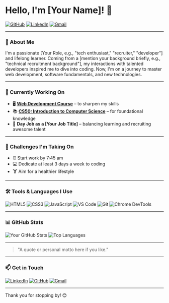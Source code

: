 # Hello, I'm [Your Name]! 👋

[![GitHub](https://img.shields.io/badge/GitHub-000?logo=github&logoColor=white)](https://github.com/your-username)
[![LinkedIn](https://img.shields.io/badge/LinkedIn-0077B5?logo=linkedin&logoColor=white)](https://linkedin.com/in/your-linkedin)
[![Gmail](https://img.shields.io/badge/Email-D14836?logo=gmail&logoColor=white)](mailto:your-email@gmail.com)

---

### 🚀 About Me
I'm a passionate [Your Role, e.g., "tech enthusiast," "recruiter," "developer"] and lifelong learner. Coming from a [mention your background briefly, e.g., "technical recruitment background"], my interactions with talented developers inspired me to dive into coding. Now, I'm on a journey to master web development, software fundamentals, and new technologies.

---

### 🌱 Currently Working On
- 🖥️ **[Web Development Course](#)** – to sharpen my skills
- 📚 **[CS50: Introduction to Computer Science](#)** – for foundational knowledge
- 💼 **Day Job as a [Your Job Title]** – balancing learning and recruiting awesome talent

---

### 🎯 Challenges I'm Taking On
- ⏰ Start work by 7:45 am
- 💻 Dedicate at least 3 days a week to coding
- 🏋️ Aim for a healthier lifestyle

---

### 🛠️ Tools & Languages I Use
![HTML5](https://img.shields.io/badge/HTML5-E34F26?style=for-the-badge&logo=html5&logoColor=white)
![CSS3](https://img.shields.io/badge/CSS3-1572B6?style=for-the-badge&logo=css3&logoColor=white)
![JavaScript](https://img.shields.io/badge/JavaScript-F7DF1E?style=for-the-badge&logo=javascript&logoColor=black)
![VS Code](https://img.shields.io/badge/VS%20Code-007ACC?style=for-the-badge&logo=visual-studio-code&logoColor=white)
![Git](https://img.shields.io/badge/Git-F05032?style=for-the-badge&logo=git&logoColor=white)
![Chrome DevTools](https://img.shields.io/badge/Chrome%20DevTools-4285F4?style=for-the-badge&logo=google-chrome&logoColor=white)

---

### 📊 GitHub Stats
![Your GitHub Stats](https://github-readme-stats.vercel.app/api?username=your-username&show_icons=true&theme=radical)
![Top Languages](https://github-readme-stats.vercel.app/api/top-langs/?username=your-username&layout=compact&theme=radical)

---

> "A quote or personal motto here if you like."

---

### 📫 Get in Touch
[![LinkedIn](https://img.shields.io/badge/LinkedIn-Connect-blue?logo=linkedin&logoColor=white)](https://linkedin.com/in/your-linkedin)
[![GitHub](https://img.shields.io/badge/GitHub-Follow-black?logo=github&logoColor=white)](https://github.com/your-username)
[![Gmail](https://img.shields.io/badge/Email-Contact-red?logo=gmail&logoColor=white)](mailto:your-email@gmail.com)

---

Thank you for stopping by! 😊
